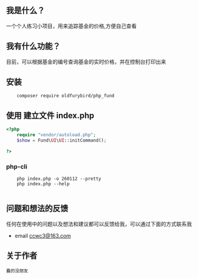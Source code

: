 ## 我是什么？
一个个人练习小项目，用来追踪基金的价格,方便自己查看
## 我有什么功能？
目前，可以根据基金的编号查询基金的实时价格，并在控制台打印出来
## 安装
```
    composer require oldfurybird/php_fund
```
## 使用 建立文件 index.php
```php
<?php
    require "vendor/autoload.php";
    $show = Fund\UI\UI::initCommand();
    
?>
```
### php-cli 
```
    php index.php -o 260112 --pretty
    php index.php --help
    
```

## 问题和想法的反馈
任何在使用中的问题以及想法和建议都可以反馈给我，可以通过下面的方式联系我
* email ccwc3@163.com

## 关于作者
`蠢的没朋友`
